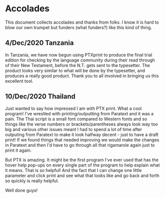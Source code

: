 # Accolades

This document collects accolades and thanks from folks. I know it is hard to
blow our own trumpet but funders (what funders?) like this kind of thing.

## 4/Dec/2020 Tanzania

In Tanzania, we have now begun using PTXprint to produce the final trial edition
for checking by the language community during their read through of their New
Testament, before the N.T. gets sent to the typesetter. The product looks very
similar to what will be done by the typesetter, and produces a really good
product. Thank you to all involved in bringing us this excellent tool.

## 10/Dec/2020 Thailand

Just wanted to say how impressed I am with PTX print.
What a cool program! I've wrestled with printing/outputting from Paratext
and it was a pain. The Thai script is a small font compared to Western
fonts and so things like the verse numbers or brackets/parentheses always
look way too big and various other issues meant I had to spend a lot of
time after outputing from Paratext to make it look halfway decent - just to
have a draft print! If we found things that needed improving we would make
the changes in Paratext and then I'd have to go through all that rigamarole
again just to print it again.

But PTX is amazing.
It might be the first program I've ever used that has the hover help
pop-ups on every single part of the program to help explain what it means.
That is so helpful!
And the fact that I can change one little parameter and click print and see
what that looks like and go back and forth so quickly is really helpful.

Well done guys!
